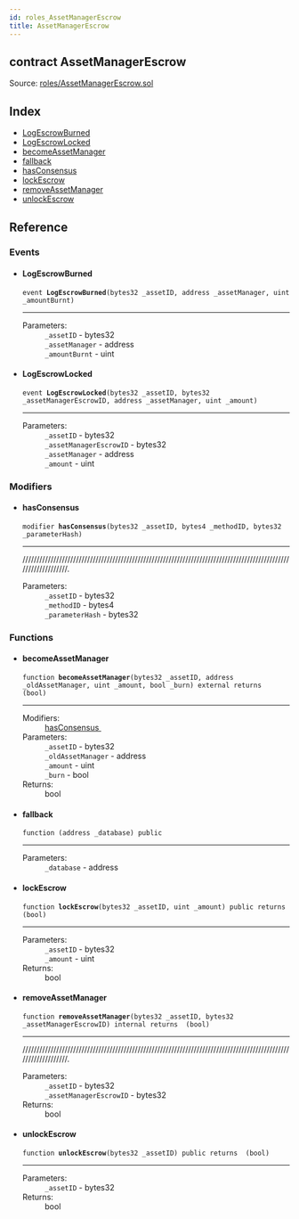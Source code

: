 ```yaml
---
id: roles_AssetManagerEscrow
title: AssetManagerEscrow
---
```


<div class="contract-doc"><div class="contract"><h2 class="contract-header"><span class="contract-kind">contract</span> AssetManagerEscrow</h2><div class="source">Source: <a href="https://github.com/MyBitFoundation/MyBit-Network.tech//blob/v0.1.9/contracts/roles/AssetManagerEscrow.sol" target="_blank">roles/AssetManagerEscrow.sol</a></div></div><div class="index"><h2>Index</h2><ul><li><a href="roles_AssetManagerEscrow.html#LogEscrowBurned">LogEscrowBurned</a></li><li><a href="roles_AssetManagerEscrow.html#LogEscrowLocked">LogEscrowLocked</a></li><li><a href="roles_AssetManagerEscrow.html#becomeAssetManager">becomeAssetManager</a></li><li><a href="roles_AssetManagerEscrow.html#">fallback</a></li><li><a href="roles_AssetManagerEscrow.html#hasConsensus">hasConsensus</a></li><li><a href="roles_AssetManagerEscrow.html#lockEscrow">lockEscrow</a></li><li><a href="roles_AssetManagerEscrow.html#removeAssetManager">removeAssetManager</a></li><li><a href="roles_AssetManagerEscrow.html#unlockEscrow">unlockEscrow</a></li></ul></div><div class="reference"><h2>Reference</h2><div class="events"><h3>Events</h3><ul><li><div class="item event"><span id="LogEscrowBurned" class="anchor-marker"></span><h4 class="name">LogEscrowBurned</h4><div class="body"><code class="signature">event <strong>LogEscrowBurned</strong><span>(bytes32 _assetID, address _assetManager, uint _amountBurnt) </span></code><hr/><dl><dt><span class="label-parameters">Parameters:</span></dt><dd><div><code>_assetID</code> - bytes32</div><div><code>_assetManager</code> - address</div><div><code>_amountBurnt</code> - uint</div></dd></dl></div></div></li><li><div class="item event"><span id="LogEscrowLocked" class="anchor-marker"></span><h4 class="name">LogEscrowLocked</h4><div class="body"><code class="signature">event <strong>LogEscrowLocked</strong><span>(bytes32 _assetID, bytes32 _assetManagerEscrowID, address _assetManager, uint _amount) </span></code><hr/><dl><dt><span class="label-parameters">Parameters:</span></dt><dd><div><code>_assetID</code> - bytes32</div><div><code>_assetManagerEscrowID</code> - bytes32</div><div><code>_assetManager</code> - address</div><div><code>_amount</code> - uint</div></dd></dl></div></div></li></ul></div><div class="modifiers"><h3>Modifiers</h3><ul><li><div class="item modifier"><span id="hasConsensus" class="anchor-marker"></span><h4 class="name">hasConsensus</h4><div class="body"><code class="signature">modifier <strong>hasConsensus</strong><span>(bytes32 _assetID, bytes4 _methodID, bytes32 _parameterHash) </span></code><hr/><div class="description"><p>///////////////////////////////////////////////////////////////////////////////////////////////////////////////.</p></div><dl><dt><span class="label-parameters">Parameters:</span></dt><dd><div><code>_assetID</code> - bytes32</div><div><code>_methodID</code> - bytes4</div><div><code>_parameterHash</code> - bytes32</div></dd></dl></div></div></li></ul></div><div class="functions"><h3>Functions</h3><ul><li><div class="item function"><span id="becomeAssetManager" class="anchor-marker"></span><h4 class="name">becomeAssetManager</h4><div class="body"><code class="signature">function <strong>becomeAssetManager</strong><span>(bytes32 _assetID, address _oldAssetManager, uint _amount, bool _burn) </span><span>external </span><span>returns  (bool) </span></code><hr/><dl><dt><span class="label-modifiers">Modifiers:</span></dt><dd><a href="roles_AssetManagerEscrow.html#hasConsensus">hasConsensus </a></dd><dt><span class="label-parameters">Parameters:</span></dt><dd><div><code>_assetID</code> - bytes32</div><div><code>_oldAssetManager</code> - address</div><div><code>_amount</code> - uint</div><div><code>_burn</code> - bool</div></dd><dt><span class="label-return">Returns:</span></dt><dd>bool</dd></dl></div></div></li><li><div class="item function"><span id="fallback" class="anchor-marker"></span><h4 class="name">fallback</h4><div class="body"><code class="signature">function <strong></strong><span>(address _database) </span><span>public </span></code><hr/><dl><dt><span class="label-parameters">Parameters:</span></dt><dd><div><code>_database</code> - address</div></dd></dl></div></div></li><li><div class="item function"><span id="lockEscrow" class="anchor-marker"></span><h4 class="name">lockEscrow</h4><div class="body"><code class="signature">function <strong>lockEscrow</strong><span>(bytes32 _assetID, uint _amount) </span><span>public </span><span>returns  (bool) </span></code><hr/><dl><dt><span class="label-parameters">Parameters:</span></dt><dd><div><code>_assetID</code> - bytes32</div><div><code>_amount</code> - uint</div></dd><dt><span class="label-return">Returns:</span></dt><dd>bool</dd></dl></div></div></li><li><div class="item function"><span id="removeAssetManager" class="anchor-marker"></span><h4 class="name">removeAssetManager</h4><div class="body"><code class="signature">function <strong>removeAssetManager</strong><span>(bytes32 _assetID, bytes32 _assetManagerEscrowID) </span><span>internal </span><span>returns  (bool) </span></code><hr/><div class="description"><p>///////////////////////////////////////////////////////////////////////////////////////////////////////////////.</p></div><dl><dt><span class="label-parameters">Parameters:</span></dt><dd><div><code>_assetID</code> - bytes32</div><div><code>_assetManagerEscrowID</code> - bytes32</div></dd><dt><span class="label-return">Returns:</span></dt><dd>bool</dd></dl></div></div></li><li><div class="item function"><span id="unlockEscrow" class="anchor-marker"></span><h4 class="name">unlockEscrow</h4><div class="body"><code class="signature">function <strong>unlockEscrow</strong><span>(bytes32 _assetID) </span><span>public </span><span>returns  (bool) </span></code><hr/><dl><dt><span class="label-parameters">Parameters:</span></dt><dd><div><code>_assetID</code> - bytes32</div></dd><dt><span class="label-return">Returns:</span></dt><dd>bool</dd></dl></div></div></li></ul></div></div></div>
